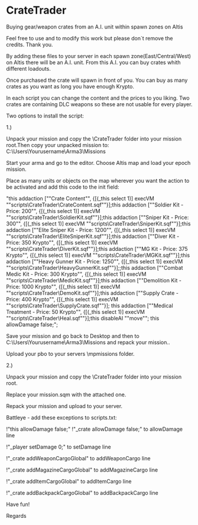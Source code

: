 # CrateTrader
Buying gear/weapon crates from an A.I. unit within spawn zones on Altis


Feel free to use and to modify this work but please don`t remove the credits. Thank you.


By adding these files to your server in each spawn zone(East/Central/West) on Altis there will be an A.I. unit. From this A.I. you can buy crates whith different loadouts. 

Once purchased the crate will spawn in front of you. You can buy as many crates as you want as long you have enough Krypto.

In each script you can change the content and the prices to you liking. Two crates are containing DLC weapons so these are not usable for every player.


Two options to install the script:

1.)

Unpack your mission and copy the \CrateTrader folder into your mission root.Then copy your unpacked mission to: C:\Users\Yourusername\Arma3\Missions

Start your arma and go to the editor. Choose Altis map and load your epoch mission.

Place as many units or objects on the map wherever you want the action to be activated and add this code to the init field:

"this addaction [""Crate Content"", {[(_this select 1)] execVM ""scripts\CrateTrader\CrateContent.sqf""}];this addaction [""Soldier Kit - Price: 200"", {[(_this select 1)] execVM ""scripts\CrateTrader\SoldierKit.sqf""}];this addaction [""Sniper Kit - Price: 300"", {[(_this select 1)] execVM ""scripts\CrateTrader\SniperKit.sqf""}];this addaction [""Elite Sniper Kit - Price: 1200"", {[(_this select 1)] execVM ""scripts\CrateTrader\EliteSniperKit.sqf""}];this addaction [""Diver Kit - Price: 350 Krypto"", {[(_this select 1)] execVM ""scripts\CrateTrader\DiverKit.sqf""}];this addaction [""MG Kit - Price: 375 Krypto"", {[(_this select 1)] execVM ""scripts\CrateTrader\MGKit.sqf""}];this addaction [""Heavy Gunner Kit - Price: 1250"", {[(_this select 1)] execVM ""scripts\CrateTrader\HeavyGunnerKit.sqf""}];;this addaction [""Combat Medic Kit - Price: 300 Krypto"", {[(_this select 1)] execVM ""scripts\CrateTrader\MedicKit.sqf""}];this addaction [""Demolition Kit - Price: 1000 Krypto"", {[(_this select 1)] execVM ""scripts\CrateTrader\DemoKit.sqf""}];this addaction [""Supply Crate - Price: 400 Krypto"", {[(_this select 1)] execVM ""scripts\CrateTrader\SupplyCrate.sqf""}]; this addaction [""Medical Treatment - Price: 50 Krypto"", {[(_this select 1)] execVM ""scripts\CrateTrader\Heal.sqf""}];this disableAI ""move""; this allowDamage false;";

Save your mission and go back to Desktop and then to C:\Users\Yourusername\Arma3\Missions and repack your mission..

Upload your pbo to your servers \mpmissions folder.



2.)

Unpack your mission and copy the \CrateTrader folder into your mission root.

Replace your mission.sqm with the attached one.

Repack your mission and upload to your server.



Battleye - add these exceptions to scripts.txt: 

!"this allowDamage false;" !"_crate allowDamage false;"  to allowDamage line

!"_player setDamage 0;" to setDamage line
 
!"_crate addWeaponCargoGlobal" to addWeaponCargo line

!"_crate addMagazineCargoGlobal" to addMagazineCargo line

!"_crate addItemCargoGlobal" to addItemCargo line

!"_crate addBackpackCargoGlobal" to addBackpackCargo line


Have fun!

Regards
